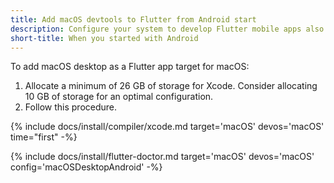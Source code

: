 ```yaml
---
title: Add macOS devtools to Flutter from Android start
description: Configure your system to develop Flutter mobile apps also on macOS.
short-title: When you started with Android
---
```


To add macOS desktop as a Flutter app target for macOS:

1. Allocate a minimum of 26 GB of storage for Xcode.
   Consider allocating 10 GB of storage for an optimal configuration.
1. Follow this procedure.

{% include docs/install/compiler/xcode.md
   target='macOS'
   devos='macOS'
   time="first" -%}

{% include docs/install/flutter-doctor.md
   target='macOS'
   devos='macOS'
   config='macOSDesktopAndroid' -%}
